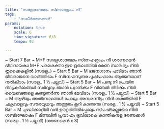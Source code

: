 ```yaml
---
title: "സരളശാന്തമാം സ്‍നേഹരൂപം നീ"
tags:
    - "സങ്കീർത്തനങ്ങൾ"
params:
    notation: true
    scale: G
    time_signature: 6/8
    tempo: 93

---
```


~ Start 7 Bar ~
M+F
സരളശാന്തമാം സ്‍നേഹരൂപം നീ
ശരണമെൻ ജീവദായകാ
M+F
പരമശക്താ ഈ ഭൂതലത്തിൻ
ഭരണ സാരഥ്യം നിൻ തൃക്കൈകളിൽ
(സരള..)
~ Start 5 Bar ~
M
ഭജനഗാനം പാടിടാം ഞാൻ
ജീവരാജനെ വാഴ്‍ത്തിടാം
F
സ്‍നേഹസുന്ദര പുഷ്‍പഹാരം
ആത്മനാഥന് നൽകിടാം
(സരള.. 1 ½ പല്ലവി)
~ Start 5 Bar ~
M
പണ്ടു നീ ചെയ്‍ത ദിവ്യകർമ്മങ്ങൾ
സർവ്വവും ഞാൻ ധ്യാനിക്കും
F
വിണ്ടൽ തീർക്കും നിൻ വൈഭവങ്ങളെ
കണ്ടുണർന്നു ഞാൻ മേവിടാം
(സരള.. 1 ½ പല്ലവി)
~ Start 5 Bar ~
M
ആഴിയും അതിന്നാഴങ്ങൾ പോലും
അമ്പരന്നിടും നിൻ ശക്തിയിൽ
F
ചക്രവാളവും സൗരയൂഥവും
അത്ഭുതം കൂറി കാണുന്നു
(സരള.. 1 ½ പല്ലവി)
~ Start 5 Bar ~
M
ചുഴലിക്കാറ്റിൻ വൻ ഊറ്റത്തിൽപ്പോലും
സ്‍പഷ്‍ടമല്ലയോ നിൻ ശബ്‍ദഘോഷം
F
മിന്നലിൻ പ്രവാഹം ഭൂവിലാകെ
കാന്തികന്ദള രേണുക്കൾ
(സരള.. 1 ½ പല്ലവി)
(ശരണമെൻ x 3)
